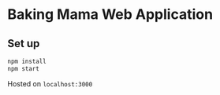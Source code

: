 # Baking Mama Web Application

## Set up

```sh
npm install
npm start
```

Hosted on `localhost:3000`
